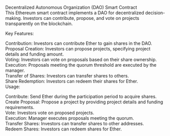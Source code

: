 
Decentralized Autonomous Organization (DAO) Smart Contract
<br>
This Ethereum smart contract implements a DAO for decentralized decision-making. Investors can contribute, propose, and vote on projects transparently on the blockchain.
<br>

Key Features:
<br>

Contribution:  Investors can contribute Ether to gain shares in the DAO.
<br>
Proposal Creation:  Investors can propose projects, specifying project details and funding amount.
<br>
Voting:  Investors can vote on proposals based on their share ownership.
<br>
Execution: Proposals meeting the quorum threshold are executed by the manager.
<br>
Transfer of Shares: Investors can transfer shares to others.
<br>
Share Redemption: Investors can redeem their shares for Ether.
<br>
Usage:
<br>

Contribute: Send Ether during the participation period to acquire shares.
<br>
Create Proposal: Propose a project by providing project details and funding requirements.
<br>
Vote: Investors vote on proposed projects.
<br>
Execution: Manager executes proposals meeting the quorum.
<br>
Transfer Shares: Investors can transfer shares to other addresses.
<br>
Redeem Shares: Investors can redeem shares for Ether.
